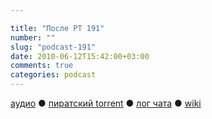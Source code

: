```yaml
---

title: "После РТ 191"
number: ""
slug: "podcast-191"
date: 2010-06-12T15:42:00+03:00
comments: true
categories: podcast
---
```

[аудио](http://cdn.radio-t.com/rt191post.mp3) ● [пиратский torrent](http://pirates.radio-t.com/torrents/rt191post.mp3.torrent) ● [лог чата](http://chat.radio-t.com/logs/radio-t-191.html) ● [wiki](http://wiki.radio-t.com/%D0%9F%D0%BE%D1%81%D0%BB%D0%B5_%D0%A0%D0%A2_191)<audio src="http://cdn.radio-t.com/rt191post.mp3" preload="none">

